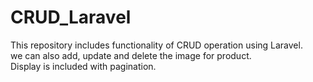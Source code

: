 # CRUD_Laravel
This repository includes functionality of CRUD operation using Laravel.
<br>
we can also add, update and delete the image for product.
<br>
Display is included with pagination.
<br>
